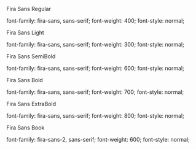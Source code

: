 Fira Sans Regular

font-family: fira-sans, sans-serif;
font-weight: 400;
font-style: normal;

Fira Sans Light

font-family: fira-sans, sans-serif;
font-weight: 300;
font-style: normal;

Fira Sans SemiBold

font-family: fira-sans, sans-serif;
font-weight: 600;
font-style: normal;

Fira Sans Bold

font-family: fira-sans, sans-serif;
font-weight: 700;
font-style: normal;

Fira Sans ExtraBold

font-family: fira-sans, sans-serif;
font-weight: 800;
font-style: normal;

Fira Sans Book

font-family: fira-sans-2, sans-serif;
font-weight: 600;
font-style: normal;